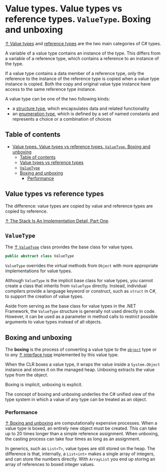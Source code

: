 # Value types. Value types vs reference types. `ValueType`. Boxing and unboxing

[↑ Value types](https://learn.microsoft.com/en-us/dotnet/csharp/language-reference/builtin-types/value-types) and [reference types](../reference-types.md) are the two main categories of C# types.

A variable of a value type contains an instance of the type. This differs from a variable of a reference type, which contains a reference to an instance of the type.

If a value type contains a data member of a reference type, only the reference to the instance of the reference type is copied when a value type instance is copied. Both the copy and original value type instance have access to the same reference type instance.

A value type can be one of the two following kinds:

- a [structure type](struct-types.md), which encapsulates data and related functionality
- an [enumeration type](enum-types.md), which is defined by a set of named constants and represents a choice or a combination of choices

## Table of contents

- [Value types. Value types vs reference types. `ValueType`. Boxing and unboxing](#value-types-value-types-vs-reference-types-valuetype-boxing-and-unboxing)
  - [Table of contents](#table-of-contents)
  - [Value types vs reference types](#value-types-vs-reference-types)
  - [`ValueType`](#valuetype)
  - [Boxing and unboxing](#boxing-and-unboxing)
    - [Performance](#performance)

## Value types vs reference types

The difference: value types are copied by value and reference types are copied by reference.

[↑ The Stack Is An Implementation Detail, Part One](https://learn.microsoft.com/en-us/archive/blogs/ericlippert/the-stack-is-an-implementation-detail-part-one).

## `ValueType`

The [↑ `ValueType`](https://learn.microsoft.com/en-us/dotnet/api/system.valuetype) class provides the base class for value types.

```csharp
public abstract class ValueType
```

`ValueType` overrides the virtual methods from `Object` with more appropriate implementations for value types.

Although `ValueType` is the implicit base class for value types, you cannot create a class that inherits from `ValueType` directly. Instead, individual compilers provide a language keyword or construct, such as `struct` in C#, to support the creation of value types.

Aside from serving as the base class for value types in the .NET Framework, the `ValueType` structure is generally not used directly in code. However, it can be used as a parameter in method calls to restrict possible arguments to value types instead of all objects.

## Boxing and unboxing

The **boxing** is the process of converting a value type to the [`object`](../object.md) type or to any [↑ interface type](https://learn.microsoft.com/en-us/dotnet/csharp/language-reference/keywords/interface) implemented by this value type.

When the CLR boxes a value type, it wraps the value inside a `System.Object` instance and stores it on the managed heap. Unboxing extracts the value type from the object.

Boxing is implicit, unboxing is explicit.

The concept of boxing and unboxing underlies the C# unified view of the type system in which a value of any type can be treated as an object.

### Performance

[↑ Boxing and unboxing](https://docs.microsoft.com/en-us/dotnet/csharp/programming-guide/types/boxing-and-unboxing) are computationally expensive processes. When a value type is boxed, an entirely new object must be created. This can take up to 20 times longer than a simple reference assignment. When unboxing, the casting process can take four times as long as an assignment.

In generics, such as `List<T>`, value types are still stored on the heap. The difference is that, internally, a `List<int>` makes a single array of integers, and can store the numbers directly. With `ArrayList` you end up storing an array of references to boxed integer values.
